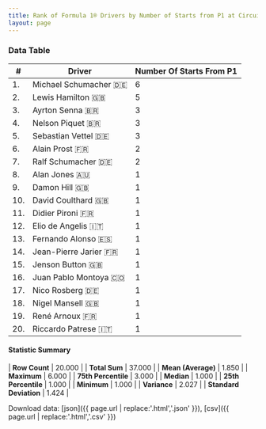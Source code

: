 ```yaml
---
title: Rank of Formula 1® Drivers by Number of Starts from P1 at Circuit Gilles Villeneuve
layout: page
---
```


<canvas id="chart" width="400" height="180"></canvas>
<script>
var data = {
    "datasets": [
        {
            "backgroundColor": [
                "#f3a935",
                "#f3a935",
                "#f3a935",
                "#f3a935",
                "#f3a935",
                "#f3a935",
                "#f3a935",
                "#f3a935",
                "#f3a935",
                "#f3a935",
                "#f3a935",
                "#f3a935",
                "#f3a935",
                "#f3a935",
                "#f3a935",
                "#f3a935",
                "#f3a935",
                "#f3a935",
                "#f3a935",
                "#f3a935"
            ],
            "borderColor": [
                "#f68639",
                "#f68639",
                "#f68639",
                "#f68639",
                "#f68639",
                "#f68639",
                "#f68639",
                "#f68639",
                "#f68639",
                "#f68639",
                "#f68639",
                "#f68639",
                "#f68639",
                "#f68639",
                "#f68639",
                "#f68639",
                "#f68639",
                "#f68639",
                "#f68639",
                "#f68639"
            ],
            "borderWidth": 1,
            "data": [
                6.0,
                5.0,
                3.0,
                3.0,
                3.0,
                2.0,
                2.0,
                1.0,
                1.0,
                1.0,
                1.0,
                1.0,
                1.0,
                1.0,
                1.0,
                1.0,
                1.0,
                1.0,
                1.0,
                1.0
            ],
            "label": "Number Of Starts From P1"
        }
    ],
    "labels": [
        "Michael Schumacher",
        "Lewis Hamilton",
        "Ayrton Senna",
        "Nelson Piquet",
        "Sebastian Vettel",
        "Alain Prost",
        "Ralf Schumacher",
        "Alan Jones",
        "Damon Hill",
        "David Coulthard",
        "Didier Pironi",
        "Elio de Angelis",
        "Fernando Alonso",
        "Jean-Pierre Jarier",
        "Jenson Button",
        "Juan Pablo Montoya",
        "Nico Rosberg",
        "Nigel Mansell",
        "René Arnoux",
        "Riccardo Patrese"
    ]
};
var options = {
  legend: {
    display: false
  },
  scales: {
    xAxes: [{
      ticks: {
        beginAtZero: true,
        maxRotation: 180,
        display: window.innerWidth > 800
      }
    }],
    yAxes: [{
      ticks: {
        beginAtZero: true
      }
    }]
  },
  onResize: function(chart, size) {
    chart.options.scales.xAxes[0].ticks.display = size.width > 800;
  }
};
var chart = new Chart("chart", {
    data: data,
    type: 'bar',
    options: options
});
</script>



### Data Table

| # | Driver | Number Of Starts From P1 |
|--|--|--|
| 1. | Michael Schumacher 🇩🇪 | 6 |
| 2. | Lewis Hamilton 🇬🇧 | 5 |
| 3. | Ayrton Senna 🇧🇷 | 3 |
| 4. | Nelson Piquet 🇧🇷 | 3 |
| 5. | Sebastian Vettel 🇩🇪 | 3 |
| 6. | Alain Prost 🇫🇷 | 2 |
| 7. | Ralf Schumacher 🇩🇪 | 2 |
| 8. | Alan Jones 🇦🇺 | 1 |
| 9. | Damon Hill 🇬🇧 | 1 |
| 10. | David Coulthard 🇬🇧 | 1 |
| 11. | Didier Pironi 🇫🇷 | 1 |
| 12. | Elio de Angelis 🇮🇹 | 1 |
| 13. | Fernando Alonso 🇪🇸 | 1 |
| 14. | Jean-Pierre Jarier 🇫🇷 | 1 |
| 15. | Jenson Button 🇬🇧 | 1 |
| 16. | Juan Pablo Montoya 🇨🇴 | 1 |
| 17. | Nico Rosberg 🇩🇪 | 1 |
| 18. | Nigel Mansell 🇬🇧 | 1 |
| 19. | René Arnoux 🇫🇷 | 1 |
| 20. | Riccardo Patrese 🇮🇹 | 1 |

#### Statistic Summary

| **Row Count** | 20.000 |
| **Total Sum** | 37.000 |
| **Mean (Average)** | 1.850 |
| **Maximum** | 6.000 |
| **75th Percentile** | 3.000 |
| **Median** | 1.000 |
| **25th Percentile** | 1.000 |
| **Minimum** | 1.000 |
| **Variance** | 2.027 |
| **Standard Deviation** | 1.424 |

Download data: [json]({{ page.url | replace:'.html','.json' }}), [csv]({{ page.url | replace:'.html','.csv' }})
